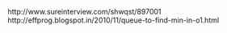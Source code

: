 <p>http://www.sureinterview.com/shwqst/897001<br />http://effprog.blogspot.in/2010/11/queue-to-find-min-in-o1.html<br /><br /></p>